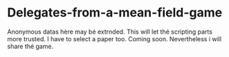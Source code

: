 # Delegates-from-a-mean-field-game
Anonymous datas hère may bé extrnded. This will let thé scripting parts more trusted. I have to select a paper too. Coming soon. Nevertheless i will share thé game.
